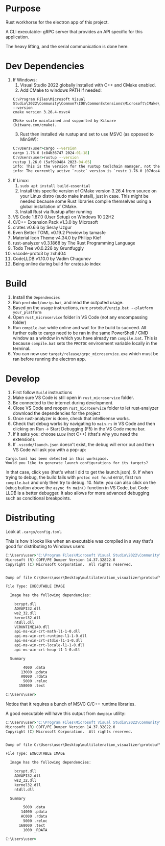 # Purpose
Rust workhorse for the electron app of this project.

A CLI executable- gRPC server that provides an API specific for this application.

The heavy lifting, and the serial communication is done here.

# Dev Dependencies
1. If Windows:
    1. Visual Studio 2022 globally installed with C++ and CMake enabled.
    2. Add CMake to windows PATH if needed:
    ```text
    C:\Program Files\Microsoft Visual Studio\2022\Community\Common7\IDE\CommonExtensions\Microsoft\CMake\CMake\bin>cmake --version
    cmake version 3.26.4-msvc4
    
    CMake suite maintained and supported by Kitware (kitware.com/cmake).
    ```
    3. Rust then installed via rustup and set to use MSVC (as opposed to MinGW):
    ```cmd
    C:\Users\user>cargo --version
    cargo 1.76.0 (c84b36747 2024-01-18)
    C:\Users\user>rustup --version
    rustup 1.26.0 (5af9b9484 2023-04-05)
    info: This is the version for the rustup toolchain manager, not the rustccompiler.
    info: The currently active `rustc` version is `rustc 1.76.0 (07dca489a2024-02-04)`
    ```
2. If Linux:
    1. `sudo apt install build-essential`
    2. Install this specific version of CMake version 3.26.4 from source on your Linux distro (sudo make install), just in case. This might be needed because some Rust libraries compile themselves using a global installation of CMake.
    3. Install Rust via Rustup after running 
3. VS Code 1.87.0 (User Setup) on Windows 10 22H2
4. C/C++ Extension Pack v1.3.0 by Microsoft
5. crates v0.6.6 by Seray Uzgur
6. Even Better TOML v0.19.2 Preview by tamasfe
7. Material Icon Theme v4.34.0 by Philipp Kief
8. rust-analyzer v0.3.1868 by The Rust Programming Language
9. Todo Tree v0.0.226 by Gruntfuggly
10. vscode-proto3 by zxh404
11. CodeLLDB v1.10.0 by Vadim Chugunov
12. Being online during build for crates.io index

# Build
1. Install the `Dependencies`
1. Run `protobuf/unzip.bat`, and read the outputed usage.
2. Based on the usage instructions, run: `protobuf/unzip.bat --platform your_platform`
3. Open `rust_microservice` folder in VS Code (not any encompassing folder)
4. Run `compile.bat` while online and wait for the build to succeed. All further calls to cargo need to be ran in the same PowerShell / CMD window as a window in which you have already ran `compile.bat`. This is because `compile.bat` sets the `PROTOC` environment variable locally in the terminal.
5. You can now use `target/release/grpc_microservice.exe` which must be ran before running the electron app.

# Develop
1. First follow `Build` instructions
2. Make sure VS Code is still open in `rust_microservice` folder.
3. Be connected to the internet during development.
4. Close VS Code and reopen `rust_microservice` folder to let rust-analyzer download the dependencies for the project
5. Once rust-analyzer is done, check that intellisense works.
6. Check that debug works by navigating to `main.rs` in VS Code and then clicking on Run -> Start Debugging (F5) in the VS Code menu bar.
7. If it asks you: choose `LLDB` (not C++) (that's why you need the extension).
8. If `.vscode/launch.json` doesn't exist, the debug will error out and then VS Code will ask you with a pop-up:
```text
Cargo.toml has been detected in this workspace.
Would you like to generate launch configurations for its targets?
```
In that case, click yes (that's what I did to get the launch.json).
9. If when trying to debug, the build fails with `protoc not found` error, first run `compile.bat` and only then try to debug.
10. Note: you can also click on the `Debug` button above the `async fn main()` function in VS Code, but Code LLDB is a better debugger. It also allows for more advanced debugging such as conditional breakpoints.

# Distributing
Look at `.cargo/config.toml`.

This is how it looks like when an executable was compiled in a way that's good for distributing to Windows users:
```cmd
C:\Users\user>"C:\Program Files\Microsoft Visual Studio\2022\Community\VC\Tools\MSVC\14.37.32822\bin\Hostx64\x64\dumpbin.exe" /DEPENDENTS C:\Users\user\Desktop\multilateration_visualizer\protobuf\rust_microservice\target\release\grpc_microservice.exe
Microsoft (R) COFF/PE Dumper Version 14.37.32822.0
Copyright (C) Microsoft Corporation.  All rights reserved.


Dump of file C:\Users\user\Desktop\multilateration_visualizer\protobuf\rust_microservice\target\release\grpc_microservice.exe

File Type: EXECUTABLE IMAGE

  Image has the following dependencies:

    bcrypt.dll
    ADVAPI32.dll
    ws2_32.dll
    kernel32.dll
    ntdll.dll
    VCRUNTIME140.dll
    api-ms-win-crt-math-l1-1-0.dll
    api-ms-win-crt-runtime-l1-1-0.dll
    api-ms-win-crt-stdio-l1-1-0.dll
    api-ms-win-crt-locale-l1-1-0.dll
    api-ms-win-crt-heap-l1-1-0.dll

  Summary

        4000 .data
       13000 .pdata
       A0000 .rdata
        5000 .reloc
      158000 .text

C:\Users\user>
```
Notice that it requires a bunch of MSVC C/C++ runtime libraries.

A good executable will have this output from `dumpbin` utility:
```cmd
C:\Users\user>"C:\Program Files\Microsoft Visual Studio\2022\Community\VC\Tools\MSVC\14.37.32822\bin\Hostx64\x64\dumpbin.exe" /DEPENDENTS C:\Users\user\Desktop\multilateration_visualizer\protobuf\rust_microservice\target\release\grpc_microservice.exe
Microsoft (R) COFF/PE Dumper Version 14.37.32822.0
Copyright (C) Microsoft Corporation.  All rights reserved.


Dump of file C:\Users\user\Desktop\multilateration_visualizer\protobuf\rust_microservice\target\release\grpc_microservice.exe

File Type: EXECUTABLE IMAGE

  Image has the following dependencies:

    bcrypt.dll
    ADVAPI32.dll
    ws2_32.dll
    kernel32.dll
    ntdll.dll

  Summary

        5000 .data
       14000 .pdata
       AC000 .rdata
        5000 .reloc
      168000 .text
        1000 _RDATA

C:\Users\user>
```
